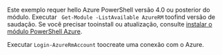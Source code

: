 Este exemplo requer hello Azure PowerShell versão 4.0 ou posterior do módulo. Executar ` Get-Module -ListAvailable AzureRM` toofind versão de saudação. Se você precisar tooinstall ou atualização, consulte [instalar o módulo PowerShell Azure](/powershell/azure/install-azurerm-ps). 

Executar `Login-AzureRmAccount` toocreate uma conexão com o Azure. 

